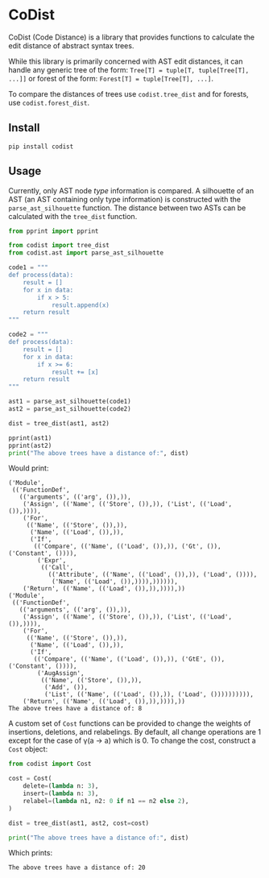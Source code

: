 # CoDist

CoDist (Code Distance) is a library that provides functions to calculate the
edit distance of abstract syntax trees.

While this library is primarily concerned with AST edit distances, it can handle
any generic tree of the form: `Tree[T] = tuple[T, tuple[Tree[T], ...]]` or
forest of the form: `Forest[T] = tuple[Tree[T], ...]`.

To compare the distances of trees use `codist.tree_dist` and for forests,
use `codist.forest_dist`.

## Install

```
pip install codist
```

## Usage

Currently, only AST node _type_ information is compared. A silhouette of an AST
(an AST containing only type information) is constructed with
the `parse_ast_silhouette` function. The distance between two ASTs can be
calculated with the `tree_dist` function.

```python
from pprint import pprint

from codist import tree_dist
from codist.ast import parse_ast_silhouette

code1 = """
def process(data):
    result = []
    for x in data:
        if x > 5:
            result.append(x)
    return result
"""

code2 = """
def process(data):
    result = []
    for x in data:
        if x >= 6:
            result += [x]
    return result
"""

ast1 = parse_ast_silhouette(code1)
ast2 = parse_ast_silhouette(code2)

dist = tree_dist(ast1, ast2)

pprint(ast1)
pprint(ast2)
print("The above trees have a distance of:", dist)
```

Would print:

```text
('Module',
 (('FunctionDef',
   (('arguments', (('arg', ()),)),
    ('Assign', (('Name', (('Store', ()),)), ('List', (('Load', ()),)))),
    ('For',
     (('Name', (('Store', ()),)),
      ('Name', (('Load', ()),)),
      ('If',
       (('Compare', (('Name', (('Load', ()),)), ('Gt', ()), ('Constant', ()))),
        ('Expr',
         (('Call',
           (('Attribute', (('Name', (('Load', ()),)), ('Load', ()))),
            ('Name', (('Load', ()),)))),)))))),
    ('Return', (('Name', (('Load', ()),)),)))),))
('Module',
 (('FunctionDef',
   (('arguments', (('arg', ()),)),
    ('Assign', (('Name', (('Store', ()),)), ('List', (('Load', ()),)))),
    ('For',
     (('Name', (('Store', ()),)),
      ('Name', (('Load', ()),)),
      ('If',
       (('Compare', (('Name', (('Load', ()),)), ('GtE', ()), ('Constant', ()))),
        ('AugAssign',
         (('Name', (('Store', ()),)),
          ('Add', ()),
          ('List', (('Name', (('Load', ()),)), ('Load', ()))))))))),
    ('Return', (('Name', (('Load', ()),)),)))),))
The above trees have a distance of: 8
```

A custom set of `Cost` functions can be provided to change the weights of
insertions, deletions, and relabelings. By default, all change operations are 1
except for the case of γ(a -> a) which is 0. To change the cost, construct
a `Cost` object:

```python
from codist import Cost

cost = Cost(
    delete=(lambda n: 3),
    insert=(lambda n: 3),
    relabel=(lambda n1, n2: 0 if n1 == n2 else 2),
)

dist = tree_dist(ast1, ast2, cost=cost)

print("The above trees have a distance of:", dist)
```

Which prints:

```
The above trees have a distance of: 20
```
